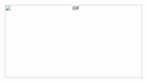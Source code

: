 

<!--
**barisacdr/barisacdr** is a ✨ _special_ ✨ repository because its `README.md` (this file) appears on your GitHub profile.

Here are some ideas to get you started:

- 🔭 I’m currently working on ...
- 🌱 I’m currently learning ...
- 👯 I’m looking to collaborate on ...
- 🤔 I’m looking for help with ...
- 💬 Ask me about ...
- 📫 How to reach me: ...
- 😄 Pronouns: ...
- ⚡ Fun fact: ...
-->

<div align="center">
  <img align="bottom" alt="GIF" src="https://media.giphy.com/media/APQ5D1xBPCaE8/giphy.gif" width="450" height="240" />
</div>
